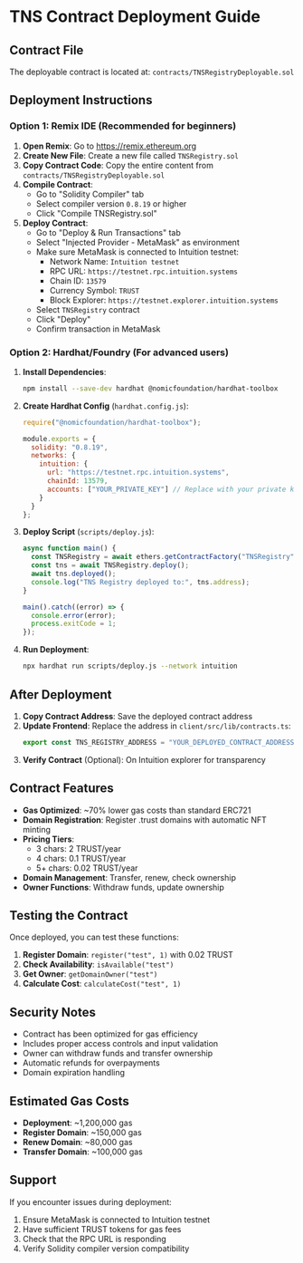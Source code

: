 # TNS Contract Deployment Guide

## Contract File
The deployable contract is located at: `contracts/TNSRegistryDeployable.sol`

## Deployment Instructions

### Option 1: Remix IDE (Recommended for beginners)

1. **Open Remix**: Go to https://remix.ethereum.org
2. **Create New File**: Create a new file called `TNSRegistry.sol`
3. **Copy Contract Code**: Copy the entire content from `contracts/TNSRegistryDeployable.sol`
4. **Compile Contract**:
   - Go to "Solidity Compiler" tab
   - Select compiler version `0.8.19` or higher
   - Click "Compile TNSRegistry.sol"
5. **Deploy Contract**:
   - Go to "Deploy & Run Transactions" tab
   - Select "Injected Provider - MetaMask" as environment
   - Make sure MetaMask is connected to Intuition testnet:
     - Network Name: `Intuition testnet`
     - RPC URL: `https://testnet.rpc.intuition.systems`
     - Chain ID: `13579`
     - Currency Symbol: `TRUST`
     - Block Explorer: `https://testnet.explorer.intuition.systems`
   - Select `TNSRegistry` contract
   - Click "Deploy"
   - Confirm transaction in MetaMask

### Option 2: Hardhat/Foundry (For advanced users)

1. **Install Dependencies**:
   ```bash
   npm install --save-dev hardhat @nomicfoundation/hardhat-toolbox
   ```

2. **Create Hardhat Config** (`hardhat.config.js`):
   ```javascript
   require("@nomicfoundation/hardhat-toolbox");
   
   module.exports = {
     solidity: "0.8.19",
     networks: {
       intuition: {
         url: "https://testnet.rpc.intuition.systems",
         chainId: 13579,
         accounts: ["YOUR_PRIVATE_KEY"] // Replace with your private key
       }
     }
   };
   ```

3. **Deploy Script** (`scripts/deploy.js`):
   ```javascript
   async function main() {
     const TNSRegistry = await ethers.getContractFactory("TNSRegistry");
     const tns = await TNSRegistry.deploy();
     await tns.deployed();
     console.log("TNS Registry deployed to:", tns.address);
   }
   
   main().catch((error) => {
     console.error(error);
     process.exitCode = 1;
   });
   ```

4. **Run Deployment**:
   ```bash
   npx hardhat run scripts/deploy.js --network intuition
   ```

## After Deployment

1. **Copy Contract Address**: Save the deployed contract address
2. **Update Frontend**: Replace the address in `client/src/lib/contracts.ts`:
   ```typescript
   export const TNS_REGISTRY_ADDRESS = "YOUR_DEPLOYED_CONTRACT_ADDRESS";
   ```
3. **Verify Contract** (Optional): On Intuition explorer for transparency

## Contract Features

- **Gas Optimized**: ~70% lower gas costs than standard ERC721
- **Domain Registration**: Register .trust domains with automatic NFT minting
- **Pricing Tiers**: 
  - 3 chars: 2 TRUST/year
  - 4 chars: 0.1 TRUST/year
  - 5+ chars: 0.02 TRUST/year
- **Domain Management**: Transfer, renew, check ownership
- **Owner Functions**: Withdraw funds, update ownership

## Testing the Contract

Once deployed, you can test these functions:

1. **Register Domain**: `register("test", 1)` with 0.02 TRUST
2. **Check Availability**: `isAvailable("test")`
3. **Get Owner**: `getDomainOwner("test")`
4. **Calculate Cost**: `calculateCost("test", 1)`

## Security Notes

- Contract has been optimized for gas efficiency
- Includes proper access controls and input validation
- Owner can withdraw funds and transfer ownership
- Automatic refunds for overpayments
- Domain expiration handling

## Estimated Gas Costs

- **Deployment**: ~1,200,000 gas
- **Register Domain**: ~150,000 gas
- **Renew Domain**: ~80,000 gas
- **Transfer Domain**: ~100,000 gas

## Support

If you encounter issues during deployment:
1. Ensure MetaMask is connected to Intuition testnet
2. Have sufficient TRUST tokens for gas fees
3. Check that the RPC URL is responding
4. Verify Solidity compiler version compatibility